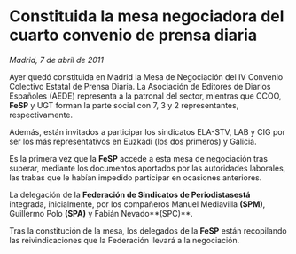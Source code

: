 # Constituida la mesa negociadora del cuarto convenio de prensa diaria

*Madrid, 7 de abril de 2011*

Ayer quedó constituida en Madrid la Mesa de Negociación del IV Convenio Colectivo Estatal de Prensa Diaria. La Asociación de Editores de Diarios Españoles (AEDE) representa a la patronal del sector, mientras que CCOO, **FeSP** y UGT forman la parte social con 7, 3 y 2 representantes, respectivamente.

Además, están invitados a participar los sindicatos ELA-STV, LAB y CIG por ser los más representativos en Euzkadi (los dos primeros) y Galicia.

Es la primera vez que la **FeSP** accede a esta mesa de negociación tras superar, mediante los documentos aportados por las autoridades laborales, las trabas que le habían impedido participar en ocasiones anteriores.

La delegación de la **Federación de Sindicatos de Periodistasestá** integrada, inicialmente, por los compañeros Manuel Mediavilla **(SPM)**, Guillermo Polo **(SPA)** y Fabián Nevado**(SPC)**.

Tras la constitución de la mesa, los delegados de la **FeSP** están recopilando las reivindicaciones que la Federación llevará a la negociación.
